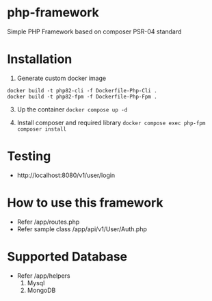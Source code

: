 # php-framework
Simple PHP Framework based on composer PSR-04 standard

# Installation
1. Generate custom docker image
```
docker build -t php82-cli -f Dockerfile-Php-Cli .
docker build -t php82-fpm -f Dockerfile-Php-Fpm .
```

3. Up the container
``` docker compose up -d ```

4. Install composer and required library
``` docker compose exec php-fpm composer install ```

# Testing
- http://localhost:8080/v1/user/login

# How to use this framework
- Refer /app/routes.php
- Refer sample class /app/api/v1/User/Auth.php

# Supported Database
- Refer /app/helpers
   1. Mysql
   2. MongoDB
